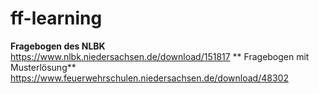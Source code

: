# ff-learning

**Fragebogen des NLBK** https://www.nlbk.niedersachsen.de/download/151817
** Fragebogen mit Musterlösung** https://www.feuerwehrschulen.niedersachsen.de/download/48302